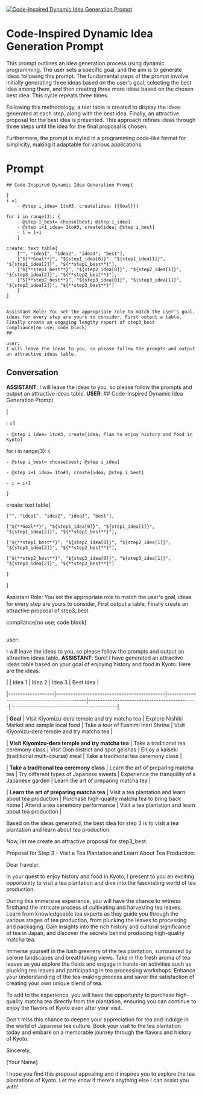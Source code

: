 
[![Code-Inspired Dynamic Idea Generation Prompt](https://flow-user-images.s3.us-west-1.amazonaws.com/prompt/QoU9BRO7d8BqhxghvXYk9/1695537259312)]()
# Code-Inspired Dynamic Idea Generation Prompt 
This prompt outlines an idea generation process using dynamic programming. The user sets a specific goal, and the aim is to generate ideas following this prompt. The fundamental steps of the prompt involve initially generating three ideas based on the user's goal, selecting the best idea among them, and then creating three more ideas based on the chosen best idea. This cycle repeats three times.



Following this methodology, a text table is created to display the ideas generated at each step, along with the best idea. Finally, an attractive proposal for the best idea is presented. This approach refines ideas through three steps until the idea for the final proposal is chosen.



Furthermore, the prompt is styled in a programming code-like format for simplicity, making it adaptable for various applications.

# Prompt

```
## Code-Inspired Dynamic Idea Generation Prompt

[
i =1
    - @step i_idea= 1to#3, create[idea; {{Goal}}]

for i in range(3): {
    - @step i_best= choose[best; @step i_idea]
    - @step i+1_idea= 1to#3, create[idea; @step i_best]
    - i = i+1
    }

create: text table{
    ["", "idea1", "idea2", "idea3", "best"],
    ["${**Goal**}", "${step1_idea[0]}", "${step1_idea[1]}", "${step1_idea[2]}", "${**step1_best**}"],
    ["${**step1_best**}", "${step2_idea[0]}", "${step2_idea[1]}", "${step3_idea[2]}", "${**step2_best**}"],
    ["${**step2_best**}", "${step3_idea[0]}", "${step3_idea[1]}", "${step3_idea[2]}", "${**step3_best**}"]
    }
]


Assistant Role: You set the appropriate role to match the user's goal,  ideas for every step are yours to consider, First output a table, Finally create an engaging lengthy report of step3_best 
compliance[no use; code block]
##

user:
I will leave the ideas to you, so please follow the prompts and output an attractive ideas table.
```

## Conversation

**ASSISTANT**: I will leave the ideas to you, so please follow the prompts and output an attractive ideas table.
**USER**: ## Code-Inspired Dynamic Idea Generation Prompt



[

i =1

    - @step i_idea= 1to#3, create[idea; Plan to enjoy history and food in Kyoto]



for i in range(3): {

    - @step i_best= choose[best; @step i_idea]

    - @step i+1_idea= 1to#3, create[idea; @step i_best]

    - i = i+1

    }



create: text table{

    ["", "idea1", "idea2", "idea3", "best"],

    ["${**Goal**}", "${step1_idea[0]}", "${step1_idea[1]}", "${step1_idea[2]}", "${**step1_best**}"],

    ["${**step1_best**}", "${step2_idea[0]}", "${step2_idea[1]}", "${step3_idea[2]}", "${**step2_best**}"],

    ["${**step2_best**}", "${step3_idea[0]}", "${step3_idea[1]}", "${step3_idea[2]}", "${**step3_best**}"]

    }

]





Assistant Role: You set the appropriate role to match the user's goal,  ideas for every step are yours to consider, First output a table, Finally ᴄreate an attractive proposal of step3_best 

compliance[no use; code block]

##



user:

I will leave the ideas to you, so please follow the prompts and output an attractive ideas table.
**ASSISTANT**: Sure! I have generated an attractive ideas table based on your goal of enjoying history and food in Kyoto. Here are the ideas:



|                   | Idea 1                                      | Idea 2                                      | Idea 3                                      | Best Idea                                  |

|-------------------|---------------------------------------------|---------------------------------------------|---------------------------------------------|--------------------------------------------|

| **Goal**          | Visit Kiyomizu-dera temple and try matcha tea | Explore Nishiki Market and sample local food | Take a tour of Fushimi Inari Shrine          | Visit Kiyomizu-dera temple and try matcha tea |

| **Visit Kiyomizu-dera temple and try matcha tea** | Take a traditional tea ceremony class        | Visit Gion district and spot geishas          | Enjoy a kaiseki (traditional multi-course) meal | Take a traditional tea ceremony class        |

| **Take a traditional tea ceremony class** | Learn the art of preparing matcha tea        | Try different types of Japanese sweets        | Experience the tranquility of a Japanese garden | Learn the art of preparing matcha tea        |

| **Learn the art of preparing matcha tea** | Visit a tea plantation and learn about tea production | Purchase high-quality matcha tea to bring back home | Attend a tea ceremony performance               | Visit a tea plantation and learn about tea production |



Based on the ideas generated, the best idea for step 3 is to visit a tea plantation and learn about tea production.



Now, let me create an attractive proposal for step3_best:



Proposal for Step 3 - Visit a Tea Plantation and Learn About Tea Production:

Dear traveler,



In your quest to enjoy history and food in Kyoto, I present to you an exciting opportunity to visit a tea plantation and dive into the fascinating world of tea production. 



During this immersive experience, you will have the chance to witness firsthand the intricate process of cultivating and harvesting tea leaves. Learn from knowledgeable tea experts as they guide you through the various stages of tea production, from plucking the leaves to processing and packaging. Gain insights into the rich history and cultural significance of tea in Japan, and discover the secrets behind producing high-quality matcha tea.



Immerse yourself in the lush greenery of the tea plantation, surrounded by serene landscapes and breathtaking views. Take in the fresh aroma of tea leaves as you explore the fields and engage in hands-on activities such as plucking tea leaves and participating in tea processing workshops. Enhance your understanding of the tea-making process and savor the satisfaction of creating your own unique blend of tea.



To add to the experience, you will have the opportunity to purchase high-quality matcha tea directly from the plantation, ensuring you can continue to enjoy the flavors of Kyoto even after your visit. 



Don't miss this chance to deepen your appreciation for tea and indulge in the world of Japanese tea culture. Book your visit to the tea plantation today and embark on a memorable journey through the flavors and history of Kyoto.



Sincerely,



[Your Name]



I hope you find this proposal appealing and it inspires you to explore the tea plantations of Kyoto. Let me know if there's anything else I can assist you with!


